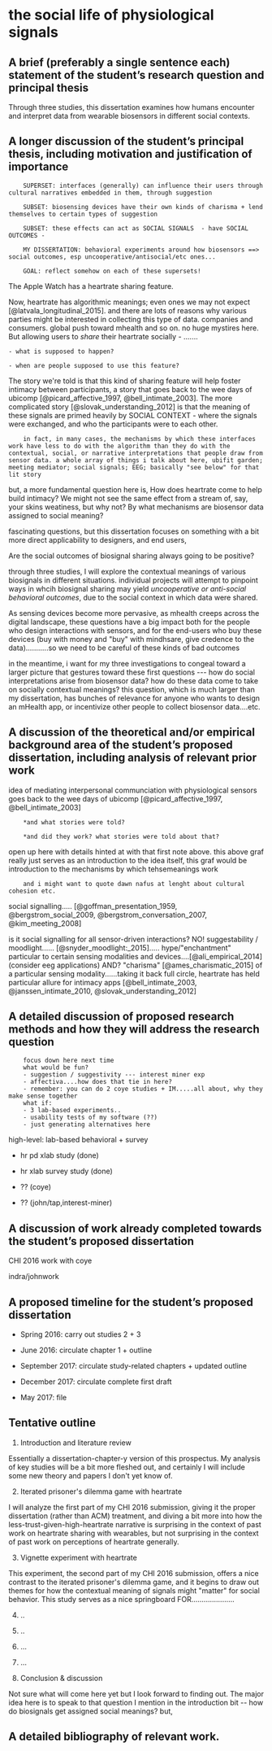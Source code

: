 # the social life of physiological signals

## A brief (preferably a single sentence each) statement of the student’s research question and principal thesis

Through three studies, this dissertation examines how humans encounter and interpret data from wearable biosensors in different social contexts.

## A longer discussion of the student’s principal thesis, including motivation and justification of importance

		SUPERSET: interfaces (generally) can influence their users through cultural narratives embedded in them, through suggestion

		SUBSET: biosensing devices have their own kinds of charisma + lend themselves to certain types of suggestion

		SUBSET: these effects can act as SOCIAL SIGNALS  - have SOCIAL OUTCOMES - 

		MY DISSERTATION: behavioral experiments around how biosensors ==> social outcomes, esp uncooperative/antisocial/etc ones...
		
		GOAL: reflect somehow on each of these supersets!
		


The Apple Watch	has a heartrate sharing feature.

Now, heartrate has algorithmic meanings; even ones we may not expect [@latvala_longitudinal_2015]. and there are lots of reasons why various parties might be interested in collecting this type of data. companies and consumers. global push toward mhealth and so on. no huge mystires here. But allowing users to *share* their heartrate socially - .......

	- what is supposed to happen?

	- when are people supposed to use this feature?

The story we're told is that this kind of sharing feature will help foster intimacy between participants, a story that goes back to the wee days of ubicomp [@picard_affective_1997, @bell_intimate_2003]. The more complicated story [@slovak_understanding_2012] is that the meaning of these signals are primed heavily by SOCIAL CONTEXT - where the signals were exchanged, and who the participants were to each other.

		in fact, in many cases, the mechanisms by which these interfaces work have less to do with the algorithm than they do with the contextual, social, or narrative interpretations that people draw from sensor data. a whole array of things i talk about here, ubifit garden; meeting mediator; social signals; EEG; basically "see below" for that lit story

but, a more fundamental question here is, How does heartrate come to help build intimacy? We might not see the same effect from a stream of, say, your skins weatiness, but why not? By what mechanisms are biosensor data assigned to social meaning?

fascinating questions, but this dissertation focuses on something with a bit more direct applicability to designers, and end users,

Are the social outcomes of biosignal sharing always going to be positive? 

through three studies, I will explore the contextual meanings of various biosignals in different situations. individual projects will attempt to pinpoint ways in whcih biosignal sharing may yield *uncooperative or anti-social behavioral outcomes*, due to the social context in which data were shared.

As sensing devices become more pervasive, as mhealth creeps across the digital landscape, these questions have a big impact both for the people who design interactions with sensors, and for the end-users who buy these devices (buy with money and "buy" with mindhsare, give credence to the data)...........so we need to be careful of these kinds of bad outcomes

in the meantime, i want for my three investigations to congeal toward a larger picture that gestures toward these first questions --- how do social interpretations arise from biosensor data? how do these data come to take on socially contextual meanings? this question, which is much larger than my dissertation, has bunches of relevance for anyone who wants to design an mHealth app, or incentivize other people to collect biosensor data....etc.

## A discussion of the theoretical and/or empirical background area of the student’s proposed dissertation, including analysis of relevant prior work

idea of mediating interpersonal communciation with physiological sensors goes back to the wee days of ubicomp [@picard_affective_1997, @bell_intimate_2003]

		*and what stories were told?

		*and did they work? what stories were told about that?

open up here with details hinted at with that first note above. this above graf really just serves as an introduction to the idea itself, this graf would be introduction to the mechanisms by which tehsemeanings work

		and i might want to quote dawn nafus at lenght about cultural cohesion etc.

social signalling..... [@goffman_presentation_1959, @bergstrom_social_2009, @bergstrom_conversation_2007, @kim_meeting_2008]

is it social signalling for all sensor-driven interactions? NO! suggestability / moodlight...... [@snyder_moodlight:_2015]..... hype/"enchantment" particular to certain sensing modalities and devices....[@ali_empirical_2014]  (consider eeg applications) AND? "charisma" [@ames_charismatic_2015] of a particular sensing modality......taking it back full circle, heartrate has held particular allure for intimacy apps [@bell_intimate_2003, @janssen_intimate_2010, @slovak_understanding_2012]

## A detailed discussion of proposed research methods and how they will address the research question

		focus down here next time
		what would be fun?
		- suggestion / suggestivity --- interest miner exp
		- affectiva....how does that tie in here?
		- remember: you can do 2 coye studies + IM.....all about, why they make sense together
		what if:
		- 3 lab-based experiments..
		- usability tests of my software (??)
		- just generating alternatives here

high-level: lab-based behavioral + survey

- hr pd xlab study (done)

- hr xlab survey study (done)

- ??   (coye)

- ??    (john/tap,interest-miner)

## A discussion of work already completed towards the student’s proposed dissertation

CHI 2016 work with coye

indra/johnwork

## A proposed timeline for the student’s proposed dissertation

- Spring 2016: carry out studies 2 + 3

- June 2016: circulate chapter 1 + outline

- September 2017: circulate study-related chapters + updated outline

- December 2017: circulate complete first draft

- May 2017: file 

## Tentative outline

1. Introduction and literature review

Essentially a dissertation-chapter-y version of this prospectus. My analysis of key studies will be a bit more fleshed out, and certainly I will include some new theory and papers I don't yet know of. 

2. Iterated prisoner's dilemma game with heartrate

I will analyze the first part of my CHI 2016 submission, giving it the proper dissertation (rather than ACM) treatment, and diving a bit more into how the less-trust-given-high-heartrate narrative is surprising in the context of past work on heartrate sharing with wearables, but not surprising in the context of past work on perceptions of heartrate generally.

3. Vignette experiment with heartrate

This experiment, the second part of my CHI 2016 submission, offers a nice contrast to the iterated prisoner's dilemma game, and it begins to draw out themes for how the contextual meaning of signals might "matter" for social behavior. This study serves as a nice springboard FOR.....................

4. ..

5. ..

6. ...

7. ...

8. Conclusion & discussion

Not sure what will come here yet but I look forward to finding out. The major idea here is to speak to that question I mention in the introduction bit -- how do biosignals get assigned social meanings? but, 


## A detailed bibliography of relevant work.
